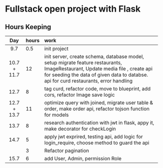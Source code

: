 # Fullstack open project with Flask

## Hours Keeping
| Day | hours | work |
|:----:|:-----|:-----|
|9.7| 0.5 | init project |
|10.7 + 11.7| 12 | init server, create schema, database model, setup migrate feature restaurants, ImageRestaurant, Update media file , create api for seeding the data of given data to databse. api for curd restaurants, error handling|
|12.7| 8 | tag curd, refactor code, move to blueprint, add cors, refactor Image save logic|, connect to react app |
|12.7 + 13.7| 11 | optimize query with joined, migrate user table & order, make order api, refactor tojson function for models |
|13.7| 8 | research authentication with jwt in flask, appy it, make decorator for checkLogin |
|14.7| 5 | apply jwt exprired, testing api, add logic for login_require, choose method to guard the api |
|| 3 | Refactor pagination|
|15.7| 6 | add User, Admin, permission Role|